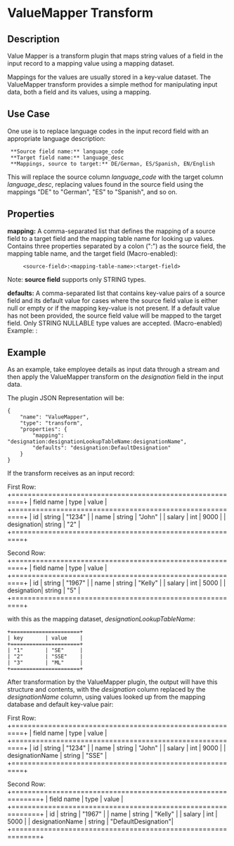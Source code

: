 # ValueMapper Transform


Description
-----------
Value Mapper is a transform plugin that maps string values of a field in the input record
to a mapping value using a mapping dataset.

Mappings for the values are usually stored in a key-value dataset. The ValueMapper transform
provides a simple method for manipulating input data, both a field and its values, using a mapping.


Use Case
--------
One use is to replace language codes in the input record field with an
appropriate language description:

     **Source field name:** language_code
     **Target field name:** language_desc
     **Mappings, source to target:** DE/German, ES/Spanish, EN/English

This will replace the source column *language_code* with the target column
*language_desc*, replacing values found in the source field using the mappings
"DE" to "German", "ES" to "Spanish", and so on.


Properties
----------
**mapping:** A comma-separated list that defines the mapping of a source
field to a target field and the mapping table name for looking up values.
Contains three properties separated by a colon (":") as the source field, the
mapping table name, and the target field (Macro-enabled):

         <source-field>:<mapping-table-name>:<target-field>

Note: **source field** supports only STRING types.

**defaults:** A comma-separated list that contains key-value pairs of a
source field and its default value for cases where the source field
value is either null or empty or if the mapping key-value is not present. If
a default value has not been provided, the source field value will be
mapped to the target field. Only STRING NULLABLE type values are accepted. (Macro-enabled)
Example: <source field>:<defaultValue>


Example
-------
As an example, take employee details as input data through a stream and then apply
the ValueMapper transform on the *designation* field in the input data.

The plugin JSON Representation will be:

    {
        "name": "ValueMapper",
        "type": "transform",
        "properties": {
            "mapping": "designation:designationLookupTableName:designationName",
            "defaults": "designation:DefaultDesignation"
        }
    }


If the transform receives as an input record:

First Row:
    +=========================================================+
    | field name | type                | value                |
    +=========================================================+
    | id         | string              | "1234"               |
    | name       | string              | "John"               |
    | salary     | int                 | 9000                 |
    | designation| string              | "2"                  |
    +=========================================================+

Second Row:
    +=========================================================+
    | field name | type                | value                |
    +=========================================================+
    | id         | string              | "1967"               |
    | name       | string              | "Kelly"              |
    | salary     | int                 | 5000                 |
    | designation| string              | "5"                  |
    +=========================================================+

with this as the mapping dataset, *designationLookupTableName*:

    +======================+
    | key       | value    |
    +======================+
    | "1"       | "SE"     |
    | "2"       | "SSE"    |
    | "3"       | "ML"     |
    +======================+


After transformation by the ValueMapper plugin, the output will have this structure and contents, with the
*designation* column replaced by the *designationName* column, using values looked up from the
mapping database and default key-value pair:

First Row:
    +=========================================================+
    | field name      | type                | value           |
    +=========================================================+
    | id              | string              | "1234"          |
    | name            | string              | "John"          |
    | salary          | int                 | 9000            |
    | designationName | string              | "SSE"           |
    +=========================================================+

Second Row:
    +=============================================================+
    | field name      | type                | value               |
    +=============================================================+
    | id              | string              | "1967"              |
    | name            | string              | "Kelly"             |
    | salary          | int                 | 5000                |
    | designationName | string              | "DefaultDesignation"|
    +=============================================================+
